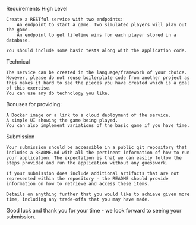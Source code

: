 Requirements
High Level

    Create a RESTful service with two endpoints:
        An endpoint to start a game. Two simulated players will play out the game.
        An endpoint to get lifetime wins for each player stored in a database.

    You should include some basic tests along with the application code.

Technical

    The service can be created in the language/framework of your choice. However, please do not reuse boilerplate code from another project as this makes it hard to see the pieces you have created which is a goal of this exercise.
    You can use any db technology you like.

Bonuses for providing:

    A Docker image or a link to a cloud deployment of the service.
    A simple UI showing the game being played.
    You can also implement variations of the basic game if you have time.

Submission

    Your submission should be accessible in a public git repository that includes a README.md with all the pertinent information of how to run your application. The expectation is that we can easily follow the steps provided and run the application without any guesswork.

    If your submission does include additional artifacts that are not represented within the repository - the README should provide information on how to retrieve and access these items.

    Details on anything further that you would like to achieve given more time, including any trade-offs that you may have made.

Good luck and thank you for your time - we look forward to seeing your submission.